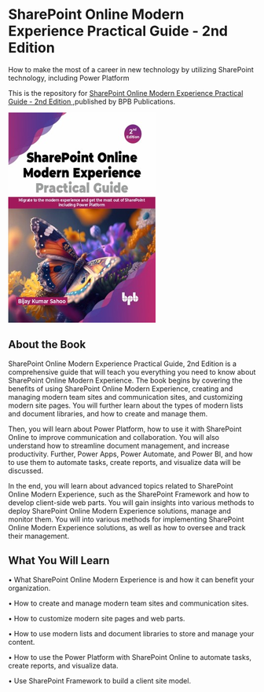 # SharePoint Online Modern Experience Practical Guide - 2nd Edition

How to make the most of a career in new technology by utilizing SharePoint technology, including Power Platform

This is the repository for [SharePoint Online Modern Experience Practical Guide - 2nd Edition
](https://bpbonline.com/products/sharepoint-online-modern-experience-practical-guide-2nd-edition?_pos=1&_sid=952d30966&_ss=r&variant=43042540159176),published by BPB Publications.

<img src="9789355515773.jpg">

## About the Book
SharePoint Online Modern Experience Practical Guide, 2nd Edition is a comprehensive guide that will teach you everything you need to know about SharePoint Online Modern Experience. The book begins by covering the benefits of using SharePoint Online Modern Experience, creating and managing modern team sites and communication sites, and customizing modern site pages. You will further learn about the types of modern lists and document libraries, and how to create and manage them.

Then, you will learn about Power Platform, how to use it with SharePoint Online to improve communication and collaboration. You will also understand how to streamline document management, and increase productivity. Further, Power Apps, Power Automate, and Power BI, and how to use them to automate tasks, create reports, and visualize data will be discussed.

In the end, you will learn about advanced topics related to SharePoint Online Modern Experience, such as the SharePoint Framework and how to develop client-side web parts. You will gain insights into various methods to deploy SharePoint Online Modern Experience solutions, manage and monitor them. You will into various methods for implementing SharePoint Online Modern Experience solutions, as well as how to oversee and track their management.

## What You Will Learn
• What SharePoint Online Modern Experience is and how it can benefit your organization.

• How to create and manage modern team sites and communication sites.

•  How to customize modern site pages and web parts.

•  How to use modern lists and document libraries to store and manage your content.

•  How to use the Power Platform with SharePoint Online to automate tasks, create reports, and visualize data.

•  Use SharePoint Framework to build a client site model.

